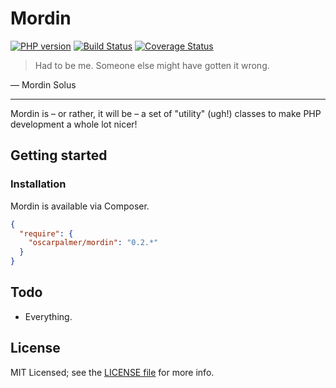 # Mordin

[![PHP version](https://badge.fury.io/ph/oscarpalmer%2Fmordin.svg)](http://badge.fury.io/ph/oscarpalmer%2Fmordin) [![Build Status](https://travis-ci.org/oscarpalmer/mordin.svg)](https://travis-ci.org/oscarpalmer/mordin) [![Coverage Status](https://img.shields.io/coveralls/oscarpalmer/mordin.svg)](https://coveralls.io/r/oscarpalmer/mordin)
> Had to be me. Someone else might have gotten it wrong.

&mdash; Mordin Solus

---

Mordin is &ndash; or rather, it will be &ndash; a set of "utility" (ugh!) classes to make PHP development a whole lot nicer!

## Getting started

### Installation

Mordin is available via Composer.

```json
{
  "require": {
    "oscarpalmer/mordin": "0.2.*"
  }
}
```

## Todo

- Everything.

## License

MIT Licensed; see the [LICENSE file](LICENSE) for more info.